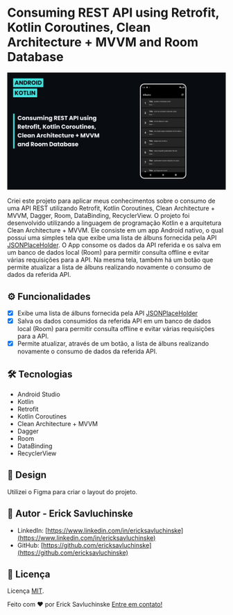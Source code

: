 # Consuming REST API using Retrofit, Kotlin Coroutines, Clean Architecture + MVVM and Room Database

![readme_header.png](./readme_header.png)

Criei este projeto para aplicar meus conhecimentos sobre o consumo de uma API REST utilizando Retrofit, Kotlin Coroutines, Clean Architecture + MVVM, Dagger, Room, DataBinding, RecyclerView.
O projeto foi desenvolvido utilizando a linguagem de programação Kotlin e a arquitetura Clean Architecture + MVVM. Ele consiste em um app Android nativo, o qual possui uma simples tela que exibe uma lista de álbuns fornecida pela API [JSONPlaceHolder](https://jsonplaceholder.typicode.com/).
O App consome os dados da API referida e os salva em um banco de dados local (Room) para permitir consulta offline e evitar várias requisições para a API.
Na mesma tela, também há um botão que permite atualizar a lista de álbuns realizando novamente o consumo de dados da referida API.

## ⚙️ Funcionalidades

- [x] Exibe uma lista de álbuns fornecida pela API [JSONPlaceHolder](https://jsonplaceholder.typicode.com/)
- [x] Salva os dados consumidos da referida API em um banco de dados local (Room) para permitir consulta offline e evitar várias requisições para a API.
- [x] Permite atualizar, através de um botão, a lista de álbuns realizando novamente o consumo de dados da referida API.

## 🛠 Tecnologias

- Android Studio
- Kotlin
- Retrofit
- Kotlin Coroutines
- Clean Architecture + MVVM
- Dagger
- Room
- DataBinding
- RecyclerView

## 🎨 Design

Utilizei o Figma para criar o layout do projeto.

## 👋 Autor - Erick Savluchinske

- LinkedIn: [https://www.linkedin.com/in/ericksavluchinske](https://www.linkedin.com/in/ericksavluchinske)
- GitHub: [https://github.com/ericksavluchinske](https://github.com/ericksavluchinske)

## 📝 Licença

Licença [MIT](./LICENSE).

Feito com ❤️ por Erick Savluchinske [Entre em contato!](https://www.linkedin.com/in/ericksavluchinske)
